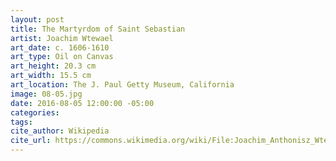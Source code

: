 ```yaml
---
layout: post
title: The Martyrdom of Saint Sebastian
artist: Joachim Wtewael
art_date: c. 1606-1610
art_type: Oil on Canvas
art_height: 20.3 cm
art_width: 15.5 cm
art_location: The J. Paul Getty Museum, California
image: 08-05.jpg
date: 2016-08-05 12:00:00 -05:00
categories:
tags:
cite_author: Wikipedia
cite_url: https://commons.wikimedia.org/wiki/File:Joachim_Anthonisz_Wtewael_-_The_Martyrdom_of_Saint_Sebastian_-_Google_Art_Project.jpg
---
```

